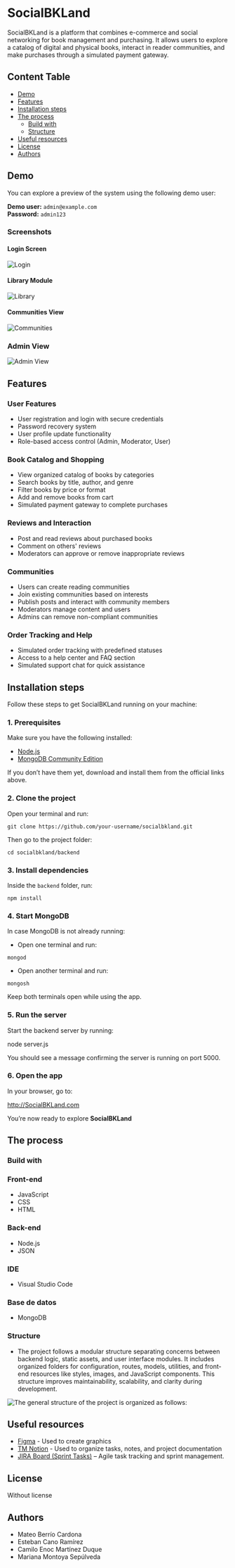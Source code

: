 # SocialBKLand
SocialBKLand is a platform that combines e-commerce and social networking for book management and purchasing. It allows users to explore a catalog of digital and physical books, interact in reader communities, and make purchases through a simulated payment gateway.

## Content Table
  - [Demo](#demo)
  - [Features](#features)
  - [Installation steps](#installation-steps)
  - [The process](#the-process)
    - [Build with](#build-with)
    - [Structure](#structure)
  - [Useful resources](#useful-resources)
  - [License](#license)
  - [Authors](#authors)

## Demo
You can explore a preview of the system using the following demo user:

**Demo user:** `admin@example.com`  
**Password:** `admin123`

### Screenshots

#### Login Screen
![Login](backend/public/assets/images/Login.png)

#### Library Module
![Library](backend/public/assets/images/Biblioteca.png)

#### Communities View
![Communities](backend/public/assets/images/Comunidades.png)

### Admin View
![Admin View](backend/public/assets/images/Admin.png)

## Features

###  User Features
- User registration and login with secure credentials
- Password recovery system
- User profile update functionality
- Role-based access control (Admin, Moderator, User)

### Book Catalog and Shopping
- View organized catalog of books by categories
- Search books by title, author, and genre
- Filter books by price or format
- Add and remove books from cart
- Simulated payment gateway to complete purchases

### Reviews and Interaction
- Post and read reviews about purchased books
- Comment on others' reviews
- Moderators can approve or remove inappropriate reviews

### Communities
- Users can create reading communities
- Join existing communities based on interests
- Publish posts and interact with community members
- Moderators manage content and users
- Admins can remove non-compliant communities

### Order Tracking and Help
- Simulated order tracking with predefined statuses
- Access to a help center and FAQ section
- Simulated support chat for quick assistance

##  Installation steps

Follow these steps to get SocialBKLand running on your machine:

### 1. Prerequisites

Make sure you have the following installed:

- [Node.js](https://nodejs.org/en/download/)  
- [MongoDB Community Edition](https://www.mongodb.com/try/download/community)  

If you don’t have them yet, download and install them from the official links above.


### 2. Clone the project

Open your terminal and run:

```
git clone https://github.com/your-username/socialbkland.git  
```
Then go to the project folder:
```
cd socialbkland/backend
```


### 3. Install dependencies

Inside the `backend` folder, run:
```
npm install
```


### 4. Start MongoDB

In case MongoDB is not already running:

- Open one terminal and run:
```
mongod
```
- Open another terminal and run:

```
mongosh
```
Keep both terminals open while using the app.



### 5. Run the server

Start the backend server by running:

node server.js

You should see a message confirming the server is running on port 5000.



### 6. Open the app

In your browser, go to:

http://SocialBKLand.com

You’re now ready to explore **SocialBKLand**


## The process
### Build with
### Front-end  
- JavaScript  
- CSS  
- HTML  

### Back-end  
- Node.js  
- JSON  

###  IDE  
- Visual Studio Code  

### Base de datos  
- MongoDB  

### Structure

- The project follows a modular structure separating concerns between backend logic, static assets, and user interface modules.
It includes organized folders for configuration, routes, models, utilities, and front-end resources like styles, images, and JavaScript components.
This structure improves maintainability, scalability, and clarity during development.

![The general structure of the project is organized as follows:](backend/public/assets/images/estructura.png)


## Useful resources
- [Figma](https://www.figma.com/design/0qSXFXaCtRPFy4QjuW9rHo/SocialBKLand?node-id=0-1&p=f&t=EISqFc4MZA3paGy2-0) - Used to create graphics
- [TM Notion](https://www.notion.so/) - Used to organize tasks, notes, and project documentation
- [JIRA Board (Sprint Tasks)](https://elpoli-team-socialbkland.atlassian.net/jira/software/projects/SOC/list?filter=assignee%20IN%20(%2262cf3af6afe495359d9deb61%22%2C%20%22712020%3A54668b4b-eec5-4eb9-a55e-ea77e80cf75a%22%2C%20%22712020%3A170c6686-8c09-4294-8efa-caa218f06ad3%22%2C%20%22712020%3Aec695860-391a-48cc-a4a2-fa4012be8b2f%22)&groupBy=assignee) – Agile task tracking and sprint management.
## License
Without license

## Authors

- Mateo Berrío Cardona
- Esteban Cano Ramírez
- Camilo Enoc Martínez Duque
- Mariana Montoya Sepúlveda

